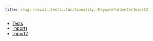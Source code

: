 ```yaml
---
title: lang::rascal::tests::functionality::KeywordParameterImport2
---
```



* [Tests](../../../../../../Library/lang/rascal/tests/functionality/KeywordParameterImport2/Tests.md)
* [Import1](../../../../../../Library/lang/rascal/tests/functionality/KeywordParameterImport2/Import1.md)
* [Import2](../../../../../../Library/lang/rascal/tests/functionality/KeywordParameterImport2/Import2.md)